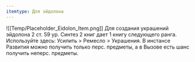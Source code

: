 ```yaml
---
itemtype: Для эйдолона
---
```

![[Temp/Placeholder_Eidolon_Item.png]]
Для создания украшений эйдолона 2 ст. 59 ур. Синтез 2 книг дает 1 книгу следующего ранга. Используйте здесь: Усилить > Ремесло > Украшения. В инстансе Развития можно получить только перс. предметы, а в Вызове есть шанс получить неперс. предметы.
